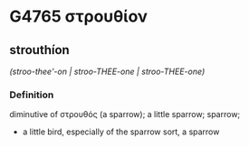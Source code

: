 # G4765 στρουθίον

## strouthíon

_(stroo-thee'-on | stroo-THEE-one | stroo-THEE-one)_

### Definition

diminutive of στρουθός (a sparrow); a little sparrow; sparrow; 

- a little bird, especially of the sparrow sort, a sparrow
